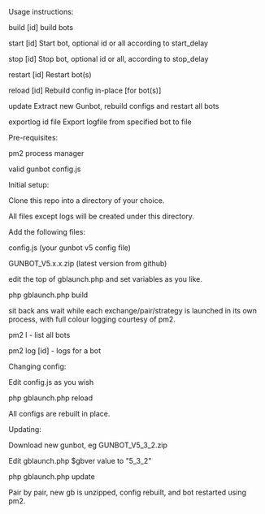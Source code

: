 Usage instructions:

build [id]          build bots

start [id]          Start bot, optional id or all according to start_delay

stop [id]           Stop bot, optional id or all, according to stop_delay

restart [id]        Restart bot(s)

reload [id]         Rebuild config in-place [for bot(s)]

update              Extract new Gunbot, rebuild configs and restart all bots

exportlog id file   Export logfile from specified bot to file


Pre-requisites:

pm2 process manager

valid gunbot config.js



Initial setup:

Clone this repo into a directory of your choice.

All files except logs will be created under this directory.

Add the following files:

 config.js          (your gunbot v5 config file)

 GUNBOT_V5.x.x.zip  (latest version from github)

edit the top of gblaunch.php and set variables as you like.



php gblaunch.php build

sit back ans wait while each exchange/pair/strategy is launched in its own process, with full colour logging courtesy of pm2.

pm2 l   - list all bots

pm2 log [id]  - logs for a bot



Changing config:

Edit config.js as you wish

php gblaunch.php reload

All configs are rebuilt in place.



Updating:

Download new gunbot, eg GUNBOT_V5_3_2.zip

Edit gblaunch.php $gbver value to "5_3_2"

php gblaunch.php update

Pair by pair, new gb is unzipped, config rebuilt, and bot restarted using pm2.
